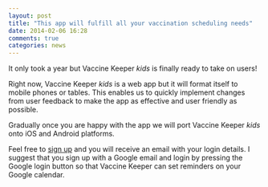```yaml
---
layout: post
title: "This app will fulfill all your vaccination scheduling needs"
date: 2014-02-06 16:28
comments: true
categories: news
---
```

It only took a year but Vaccine Keeper <em>kids</em> is finally ready to take on users!

Right now, Vaccine Keeper <em>kids</em> is a web app but it will format itself to mobile phones or tables. 
This enables us to quickly implement changes from user feedback to make the app as effective and user friendly as possible.

Gradually once you are happy with the app we will port Vaccine Keeper <em>kids</em> onto iOS and Android platforms.
    
Feel free to [sign up](www.vaccinekeeper.com/signup) and you will receive an email with your login details.
I suggest that you sign up with a Google email and login by pressing the Google login button
so that Vaccine Keeper can set reminders on your Google calendar.